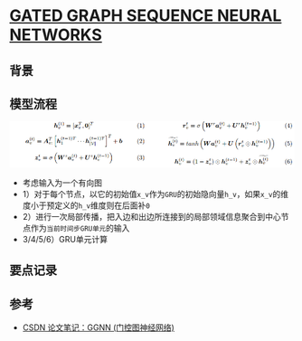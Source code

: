 # [GATED GRAPH SEQUENCE NEURAL NETWORKS](https://arxiv.org/pdf/1511.05493.pdf)

## 背景
## 模型流程
![](ggnn1.png)
- 考虑输入为一个有向图
- 1）对于每个节点，以它的初始值`x_v`作为`GRU`的初始隐向量`h_v`，如果`x_v`的维度小于预定义的`h_v`维度则在后面补`0`
- 2）进行一次局部传播，把入边和出边所连接到的局部领域信息聚合到中心节点作为`当前时间步GRU单元`的输入
- 3/4/5/6）GRU单元计算
## 要点记录
## 参考
- [CSDN 论文笔记：GGNN (门控图神经网络)](https://blog.csdn.net/lthirdonel/article/details/89286522)
